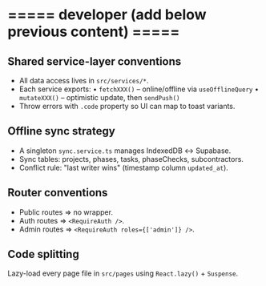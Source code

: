 # ===== developer (add below previous content) =====
## Shared service-layer conventions
- All data access lives in `src/services/*`.
- Each service exports:
  • `fetchXXX()` – online/offline via `useOfflineQuery`
  • `mutateXXX()` – optimistic update, then `sendPush()`
- Throw errors with `.code` property so UI can map to toast variants.

## Offline sync strategy
- A singleton `sync.service.ts` manages IndexedDB ↔ Supabase.
- Sync tables: projects, phases, tasks, phaseChecks, subcontractors.
- Conflict rule: "last writer wins" (timestamp column `updated_at`).

## Router conventions
- Public routes => no wrapper.
- Auth routes => `<RequireAuth />`.
- Admin routes => `<RequireAuth roles={['admin']} />`.

## Code splitting
Lazy-load every page file in `src/pages` using `React.lazy()` + `Suspense`.